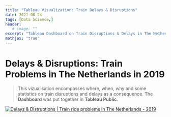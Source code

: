 ```yaml
---
title: "Tableau Visualization: Train Delays & Disruptions"
date: 2021-08-24
tags: [Data Science,]
header:
   # image: ""
excerpt: "Tableau Dashboard on Train Disruptions & Delays in The Netherlands"
mathjax: "true"
---
```

# Delays & Disruptions: Train Problems in The Netherlands in 2019
> This vizualisation encompasses where, when, why and some statistics on train disruptions and delays as a consequence. The **Dashboard** was put together in **Tableau Public**. 

<div class='tableauPlaceholder' id='viz1629832660528' style='position: relative'><noscript><a href='#'><img alt='Delays &amp; Distruptions | Train ride problems in The Netherlands - 2019 ' src='https:&#47;&#47;public.tableau.com&#47;static&#47;images&#47;Tr&#47;Treinstoringen_2019&#47;Dashboard1&#47;1_rss.png' style='border: none' /></a></noscript><object class='tableauViz'  style='display:none;'><param name='host_url' value='https%3A%2F%2Fpublic.tableau.com%2F' /> <param name='embed_code_version' value='3' /> <param name='site_root' value='' /><param name='name' value='Treinstoringen_2019&#47;Dashboard1' /><param name='tabs' value='no' /><param name='toolbar' value='yes' /><param name='static_image' value='https:&#47;&#47;public.tableau.com&#47;static&#47;images&#47;Tr&#47;Treinstoringen_2019&#47;Dashboard1&#47;1.png' /> <param name='animate_transition' value='yes' /><param name='display_static_image' value='yes' /><param name='display_spinner' value='yes' /><param name='display_overlay' value='yes' /><param name='display_count' value='yes' /><param name='language' value='en-US' /></object></div>                <script type='text/javascript'>                    var divElement = document.getElementById('viz1629832660528');                    var vizElement = divElement.getElementsByTagName('object')[0];                    if ( divElement.offsetWidth > 800 ) { vizElement.style.width='1604px';vizElement.style.height='845px';} else if ( divElement.offsetWidth > 500 ) { vizElement.style.width='1604px';vizElement.style.height='845px';} else { vizElement.style.width='100%';vizElement.style.height='2727px';}                     var scriptElement = document.createElement('script');                    scriptElement.src = 'https://public.tableau.com/javascripts/api/viz_v1.js';                    vizElement.parentNode.insertBefore(scriptElement, vizElement);                </script>
